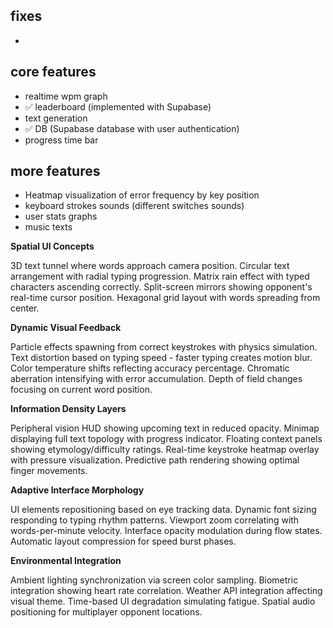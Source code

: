 ## fixes

- 



## core features

- realtime wpm graph
- ✅ leaderboard (implemented with Supabase)
- text generation
- ✅ DB (Supabase database with user authentication)
- progress time bar

## more features

- Heatmap visualization of error frequency by key position
- keyboard strokes sounds (different switches sounds)
- user stats graphs
- music texts
  
  

**Spatial UI Concepts**

3D text tunnel where words approach camera position. Circular text arrangement with radial typing progression. Matrix rain effect with typed characters ascending correctly. Split-screen mirrors showing opponent's real-time cursor position. Hexagonal grid layout with words spreading from center.

**Dynamic Visual Feedback**

Particle effects spawning from correct keystrokes with physics simulation. Text distortion based on typing speed - faster typing creates motion blur. Color temperature shifts reflecting accuracy percentage. Chromatic aberration intensifying with error accumulation. Depth of field changes focusing on current word position.

**Information Density Layers**

Peripheral vision HUD showing upcoming text in reduced opacity. Minimap displaying full text topology with progress indicator. Floating context panels showing etymology/difficulty ratings. Real-time keystroke heatmap overlay with pressure visualization. Predictive path rendering showing optimal finger movements.

**Adaptive Interface Morphology**

UI elements repositioning based on eye tracking data. Dynamic font sizing responding to typing rhythm patterns. Viewport zoom correlating with words-per-minute velocity. Interface opacity modulation during flow states. Automatic layout compression for speed burst phases.

**Environmental Integration**

Ambient lighting synchronization via screen color sampling. Biometric integration showing heart rate correlation. Weather API integration affecting visual theme. Time-based UI degradation simulating fatigue. Spatial audio positioning for multiplayer opponent locations.
